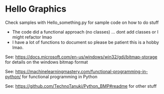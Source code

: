 # Hello Graphics
Check samples with Hello_something.py for sample code on how to do stuff
* The code did a functional approach (no classes) ... dont add classes or I might refactor lmao
* I have a lot of functions to document so please be patient this is a hobby lmao.

See: https://docs.microsoft.com/en-us/windows/win32/gdi/bitmap-storage
for details on the windows bitmap format

See: https://machinelearningmastery.com/functional-programming-in-python/
for functional programming in Python

See: https://github.com/TechnoTanuki/Python_BMP#readme for other stuff
